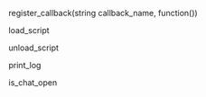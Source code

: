 register_callback(string callback_name, function())

load_script

unload_script

print_log

is_chat_open
